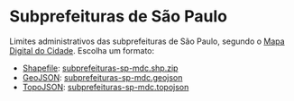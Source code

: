 # Subprefeituras de São Paulo

Limites administrativos das subprefeituras de São Paulo, segundo o [Mapa Digital do Cidade](http://www.prefeitura.sp.gov.br/cidade/secretarias/desenvolvimento_urbano/dados_estatisticos/index.php?p=160798). Escolha um formato:

* [Shapefile](https://en.wikipedia.org/wiki/Shapefile): [subprefeituras-sp-mdc.shp.zip](../data/subprefeituras-sp-mdc.shp.zip)
* [GeoJSON](https://en.wikipedia.org/wiki/GeoJSON): [subprefeituras-sp-mdc.geojson](../data/subprefeituras-sp-mdc.geojson)
* [TopoJSON](https://github.com/mbostock/topojson/wiki): [subprefeituras-sp-mdc.topojson](../data/subprefeituras-sp-mdc.topojson)

